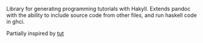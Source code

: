 Library for generating programming tutorials with Hakyll. Extends pandoc with the ability to include source code from other files, and run haskell code in ghci. 

Partially inspired by [tut](https://github.com/tpolecat/tut)

